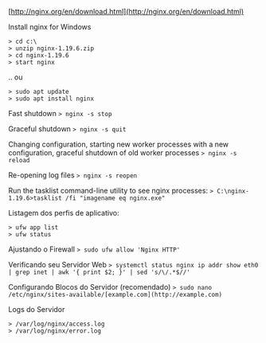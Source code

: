 [http://nginx.org/en/download.html](http://nginx.org/en/download.html)

Install nginx for Windows
```
> cd c:\
> unzip nginx-1.19.6.zip
> cd nginx-1.19.6
> start nginx
```
.. ou
```
> sudo apt update
> sudo apt install nginx
```

Fast shutdown
`> nginx -s stop`

Graceful shutdown
`> nginx -s quit`

Changing configuration, starting new worker processes with a new configuration, graceful shutdown of old worker processes
`> nginx -s reload`

Re-opening log files
`> nginx -s reopen`

Run the tasklist command-line utility to see nginx processes:
`> C:\nginx-1.19.6>tasklist /fi "imagename eq nginx.exe"`

Listagem dos perfis de aplicativo:
```
> ufw app list
> ufw status
```

Ajustando o Firewall
`> sudo ufw allow 'Nginx HTTP'`

Verificando seu Servidor Web
`> systemctl status nginx
ip addr show eth0 | grep inet | awk '{ print $2; }' | sed 's/\/.*$//'`

Configurando Blocos do Servidor (recomendado)
`> sudo nano /etc/nginx/sites-available/[example.com](http://example.com)`

Logs do Servidor
```
> /var/log/nginx/access.log
> /var/log/nginx/error.log
```